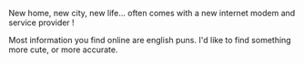 
New home, new city, new life... often comes with a new internet modem and service provider !

Most information you find online are english puns. I'd like to find something more cute, or more accurate.


